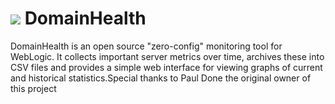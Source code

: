 ![](https://github.com/ccristian/domainhealth/raw/master/WebContent/images/buttons/dhicon.png) 
 DomainHealth
============


DomainHealth is an open source "zero-config" monitoring tool for WebLogic. It collects important server metrics over time, archives these into CSV files and provides a simple web interface for viewing graphs of current and historical statistics.Special thanks to Paul Done the original owner of this project
